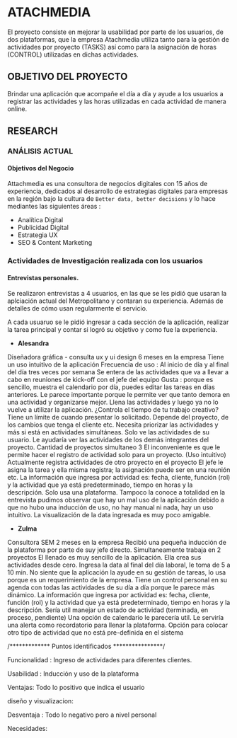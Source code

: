 # **ATACHMEDIA**

El proyecto consiste en mejorar la usabilidad por parte de los usuarios, de dos plataformas, que la empresa Atachmedia utiliza tanto para la gestión de actividades por proyecto (TASKS) así como para la asignación de horas (CONTROL) utilizadas en dichas actividades.

## OBJETIVO DEL PROYECTO

Brindar una aplicación que acompañe el día a día y ayude a los usuarios a registrar las actividades y las horas utilizadas en cada actividad de manera  online.


## **RESEARCH**

### ANÁLISIS ACTUAL

#### **Objetivos del Negocio**

Attachmedia es una consultora de negocios digitales con 15 años de experiencia, dedicados al desarrollo de estrategias digitales para empresas en la región bajo la cultura de `Better data, better decisions` y lo hace mediantes las siguientes áreas :

- Analítica Digital
- Publicidad Digital
- Estrategia  UX
- SEO & Content Marketing

### **Actividades de Investigación realizada con los usuarios**

#### Entrevistas personales.

Se realizaron entrevistas a 4 usuarios, en las que se les pidió que usaran la aplciación actual del Metropolitano y contaran su experiencia. Además de detalles de cómo usan regularmente el servicio.

A cada usuaruo se le pidió ingresar a cada sección de la aplicación, realizar la tarea principal y contar si logró su objetivo y como fue la experiencia. 

- **Alesandra**

Diseñadora gráfica - consulta ux y ui design
6 meses en la empresa
Tiene un uso intuitivo de la aplicación
Frecuencia de uso : Al inicio de día y al final del día tres veces por semana
Se entera de las actividades que va a llevar a cabo en reuniones de kick-off con el jefe del equipo
Gusta :  porque es sencillo, muestra el calendario por día, puedes editar las tareas en días anteriores.
Le parece importante porque le permite ver que tanto demora en una actividad y organizarse mejor.
Llena las actividades y luego ya no lo vuelve a utilizar la aplicación.
¿Controla el tiempo de tu trabajo creativo? Tiene un límite de cuando presentar lo solicitado. Depende del proyecto, de los cambios que tenga el cliente etc.
Necesita priorizar las actividades y más si está en actividades simultáneas.
Solo ve las actividades de su usuario. Le ayudaría ver las actividades de los demás integrantes del proyecto.
Cantidad de proyectos simultaneo 3
El inconveniente es que le permite hacer el registro de actividad solo para un proyecto. (Uso intuitivo)
Actualmente registra actividades de otro proyecto en el proyecto 
El jefe le asigna la tarea y ella misma registra; la asignación puede ser en una reunión etc.
La información que ingresa por actividad es: fecha, cliente, función (rol) y la actividad que ya está predeterminado, tiempo en horas y la descripción.
Solo usa una plataforma.
Tampoco la conoce a totalidad en la entrevista pudimos observar que hay un mal uso de la aplicación debido a que no hubo una inducción de uso, no hay manual ni nada, hay un uso intuitivo.
La visualización de la data ingresada es muy poco amigable.

- **Zulma**

Consultora SEM
2 meses en la empresa
Recibió una pequeña inducción de la plataforma por parte de suy jefe directo.
Simultaneamente trabaja en 2 proyectos
El llenado es muy sencillo de la aplicación.
Ella crea sus actividades desde cero.
Ingresa la data al final del día laboral, le toma de 5 a 10 min.
No siente que la aplicación la ayude en su gestión de tareas, lo usa porque es un requerimiento de la empresa.
Tiene un control personal en su agenda con todas las actividades de su día a día porque le parece más dinámico.
La información que ingresa por actividad es: fecha, cliente, función (rol) y la actividad que ya está predeterminado, tiempo en horas y la descripción.
Sería util manejar un estado de actividad (terminada, en proceso, pendiente)
Una opción de calendario le parecería util.
Le serviría una alerta como recordatorio para llenar la plataforma.
Opción para colocar otro tipo de actividad que no está pre-definida en el sistema

/************* Puntos identificados ****************/

Funcionalidad : Ingreso de actividades para diferentes clientes. 

Usabilidad : Inducción y uso de la plataforma


Ventajas:  Todo lo positivo que indica el usuario

diseño y visualizacion:


Desventaja : Todo lo negativo pero a nivel personal 

Necesidades: 

